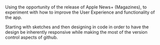 Using the opportunity of the release of Apple News+ (Magazines), to experiment with how to improve the User Experience and functionality of the app.

Starting with sketches and then designing in code in order to have the design be inherently responsive while making the most of the version control aspects of github.
